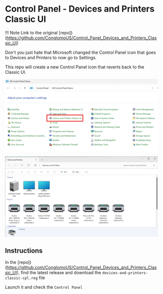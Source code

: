 # Control Panel - Devices and Printers Classic UI

!!! Note
    Link to the original [repo])(https://github.com/ConglomoUS/Control_Panel_Devices_and_Printers_Classic_UI)

Don't you just hate that Microsoft changed the Control Panel icon that goes to Devices and Printers to now go to Settings. 

This repo will create a new Control Panel icon that reverts back to the Classic UI.

![Devices and Printers Classic UI](readme_assets/DevicesAndPrintersClassicUI.png)

![Devices and Printers Classic UI](readme_assets/OpenDevPrintClassicUI.png)

## Instructions

In the [repo])(https://github.com/ConglomoUS/Control_Panel_Devices_and_Printers_Classic_UI), find the latest release and download the `devices-and-printers-classic-cpl.reg` file

Launch it and check the `Control Panel`
